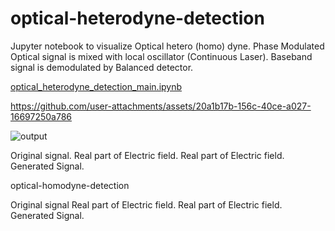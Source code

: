 # optical-heterodyne-detection

Jupyter notebook to visualize Optical hetero (homo) dyne.
Phase Modulated Optical signal is mixed with local oscillator (Continuous Laser).
Baseband signal is demodulated by Balanced detector.

[optical_heterodyne_detection_main.ipynb](https://github.com/tacticstactics/Optical-heterodyne-detection/blob/533b28db79105d164a57330d3774f7e9ce86796f/optical_heterodyne_detection_main.ipynb)

https://github.com/user-attachments/assets/20a1b17b-156c-40ce-a027-16697250a786

![output](https://github.com/user-attachments/assets/46dc1550-e019-47ca-bd2d-208173c88853)



Original signal.
Real part of Electric field.
Real part of Electric field.
Generated Signal.


optical-homodyne-detection



Original signal
Real part of Electric field.
Real part of Electric field.
Generated Signal.

